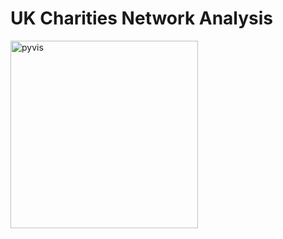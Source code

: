 # UK Charities Network Analysis


<img src="https://github.com/PranavBansal04/UK-Charities-Network-Analysis/blob/master/outputs/gif.gif" title="pyvis" height="300">

